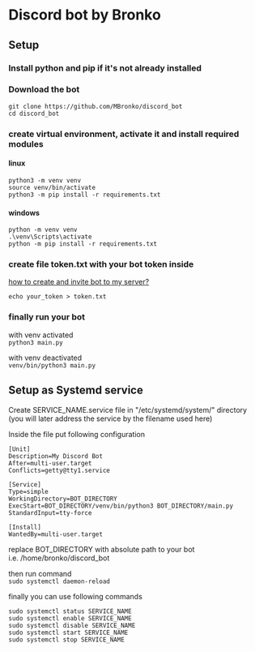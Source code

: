 # Discord bot by Bronko

## Setup
### Install python and pip if it's not already installed

### Download the bot
```
git clone https://github.com/MBronko/discord_bot
cd discord_bot
```

### create virtual environment, activate it and install required modules
#### linux
```
python3 -m venv venv
source venv/bin/activate
python3 -m pip install -r requirements.txt
```
#### windows
```
python -m venv venv
.\venv\Scripts\activate
python -m pip install -r requirements.txt
```

### create file token.txt with your bot token inside
[how to create and invite bot to my server?](https://discordpy.readthedocs.io/en/stable/discord.html) 

```echo your_token > token.txt```

### finally run your bot
with venv activated\
```python3 main.py```

with venv deactivated\
```venv/bin/python3 main.py```

## Setup as Systemd service

Create SERVICE_NAME.service file in "/etc/systemd/system/" directory \
(you will later address the service by the filename used here)

Inside the file put following configuration
```
[Unit]
Description=My Discord Bot
After=multi-user.target
Conflicts=getty@tty1.service

[Service]
Type=simple
WorkingDirectory=BOT_DIRECTORY
ExecStart=BOT_DIRECTORY/venv/bin/python3 BOT_DIRECTORY/main.py
StandardInput=tty-force

[Install]
WantedBy=multi-user.target
```
replace BOT_DIRECTORY with absolute path to your bot  
i.e. /home/bronko/discord_bot

then run command\
```sudo systemctl daemon-reload```


finally you can use following commands
```
sudo systemctl status SERVICE_NAME
sudo systemctl enable SERVICE_NAME
sudo systemctl disable SERVICE_NAME
sudo systemctl start SERVICE_NAME
sudo systemctl stop SERVICE_NAME
```
